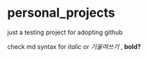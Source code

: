 # personal_projects
just a testing project for adopting github

check md syntax for *italic* or  _기울여쓰기_ , **bold?**
